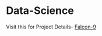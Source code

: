# Data-Science

Visit this for Project Details-
[Falcon-9](https://github.com/xambert/Data-Science/blob/main/Falcon9-SpaceX.pdf)
